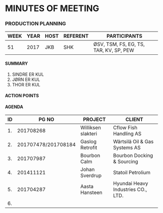 # MINUTES OF MEETING
### PRODUCTION PLANNING

|WEEK|YEAR|HOST|REFERENT|PARTICIPANTS                          |
|----|----|----|--------|--------------------------------------|
|51  |2017|JKB |SHK     |ØSV, TSM, FS, EG, TS, TAR, KV, SP, PEW|

#### SUMMARY
1. SINDRE ER KUL
2. JØRN ER KUL
3. THOR ER KUL

#### ACTION POINTS

#### AGENDA

|ID|PG NO              |PROJECT           |CLIENT                            |
|--|-------------------|------------------|----------------------------------|
|1.|201708268          |Williksen slakteri|Cflow Fish Handling AS            |
|2.|201707478/201708184|Gaslog Retrofit   |Wärtsilä Oil & Gas Systems AS     |
|3.|201707987          |Bourbon Calm      |Bourbon Docking & Sourcing        |
|4.|201411121          |Johan Sverdrup    |Statoil Petrolium                 |
|5.|201704287          |Aasta Hansteen    |Hyundai Heavy Industries CO., LTD.|
|6.|                   |                  |                                  |
